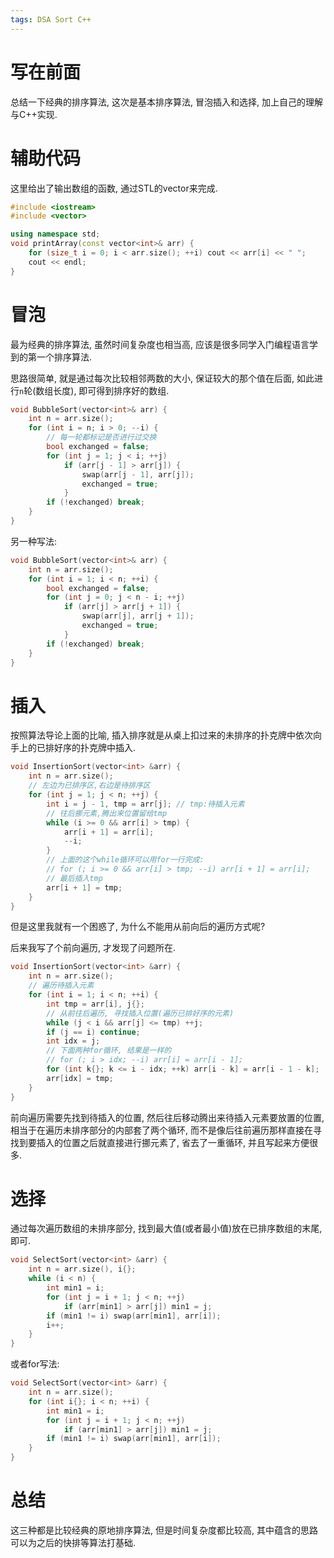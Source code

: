 ```yaml
---
tags: DSA Sort C++
---
```


# 写在前面

总结一下经典的排序算法, 这次是基本排序算法, 冒泡插入和选择, 加上自己的理解与C++实现. 

# 辅助代码

这里给出了输出数组的函数, 通过STL的vector来完成.

```cpp
#include <iostream>
#include <vector>

using namespace std;
void printArray(const vector<int>& arr) {
    for (size_t i = 0; i < arr.size(); ++i) cout << arr[i] << " ";
    cout << endl;
}
```



# 冒泡

最为经典的排序算法, 虽然时间复杂度也相当高, 应该是很多同学入门编程语言学到的第一个排序算法. 

思路很简单, 就是通过每次比较相邻两数的大小, 保证较大的那个值在后面, 如此进行`n`轮(数组长度), 即可得到排序好的数组. 

```cpp
void BubbleSort(vector<int>& arr) {
    int n = arr.size();
    for (int i = n; i > 0; --i) {
        // 每一轮都标记是否进行过交换
        bool exchanged = false;
        for (int j = 1; j < i; ++j)
            if (arr[j - 1] > arr[j]) {
                swap(arr[j - 1], arr[j]);
                exchanged = true;
            }
        if (!exchanged) break;
    }
}
```

另一种写法:

```cpp
void BubbleSort(vector<int>& arr) {
    int n = arr.size();
    for (int i = 1; i < n; ++i) {
        bool exchanged = false;
        for (int j = 0; j < n - i; ++j)
            if (arr[j] > arr[j + 1]) {
                swap(arr[j], arr[j + 1]);
                exchanged = true;
            }
        if (!exchanged) break;
    }
}
```



# 插入

按照算法导论上面的比喻, 插入排序就是从桌上扣过来的未排序的扑克牌中依次向手上的已排好序的扑克牌中插入.

```cpp
void InsertionSort(vector<int> &arr) {
    int n = arr.size();
    // 左边为已排序区,右边是待排序区
    for (int j = 1; j < n; ++j) {
        int i = j - 1, tmp = arr[j]; // tmp:待插入元素
        // 往后挪元素,腾出来位置留给tmp
        while (i >= 0 && arr[i] > tmp) {
            arr[i + 1] = arr[i];
            --i;
        }
        // 上面的这个while循环可以用for一行完成:
        // for (; i >= 0 && arr[i] > tmp; --i) arr[i + 1] = arr[i];
        // 最后插入tmp
        arr[i + 1] = tmp;
    }
}
```

但是这里我就有一个困惑了, 为什么不能用从前向后的遍历方式呢?

后来我写了个前向遍历, 才发现了问题所在. 

```cpp
void InsertionSort(vector<int> &arr) {
    int n = arr.size();
    // 遍历待插入元素
    for (int i = 1; i < n; ++i) {
        int tmp = arr[i], j{};
        // 从前往后遍历, 寻找插入位置(遍历已排好序的元素)
        while (j < i && arr[j] <= tmp) ++j;
        if (j == i) continue;
        int idx = j;
        // 下面两种for循环, 结果是一样的
        // for (; i > idx; --i) arr[i] = arr[i - 1];
        for (int k{}; k <= i - idx; ++k) arr[i - k] = arr[i - 1 - k];
        arr[idx] = tmp;
    }
}
```

前向遍历需要先找到待插入的位置, 然后往后移动腾出来待插入元素要放置的位置, 相当于在遍历未排序部分的内部套了两个循环, 而不是像后往前遍历那样直接在寻找到要插入的位置之后就直接进行挪元素了, 省去了一重循环, 并且写起来方便很多. 



# 选择

通过每次遍历数组的未排序部分, 找到最大值(或者最小值)放在已排序数组的末尾, 即可.

```cpp
void SelectSort(vector<int> &arr) {
    int n = arr.size(), i{};
    while (i < n) {
        int min1 = i;
        for (int j = i + 1; j < n; ++j)
            if (arr[min1] > arr[j]) min1 = j;
        if (min1 != i) swap(arr[min1], arr[i]);
        i++;
    }
}
```

或者for写法:

```cpp
void SelectSort(vector<int> &arr) {
    int n = arr.size();
    for (int i{}; i < n; ++i) {
        int min1 = i;
        for (int j = i + 1; j < n; ++j)
            if (arr[min1] > arr[j]) min1 = j;
        if (min1 != i) swap(arr[min1], arr[i]);
    }
}
```



# 总结

这三种都是比较经典的原地排序算法, 但是时间复杂度都比较高, 其中蕴含的思路可以为之后的快排等算法打基础. 